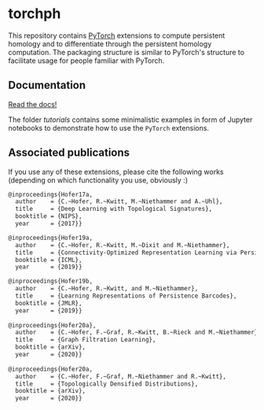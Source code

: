 # torchph

This repository contains [PyTorch](http://pytorch.org) extensions to compute
persistent homology and to differentiate through the persistent homology computation.
The packaging structure is similar to PyTorch's structure to facilitate usage for people familiar with PyTorch. 

## Documentation

[Read the docs!](https://c-hofer.github.io/torchph/)

The folder *tutorials* contains some minimalistic examples in form of Jupyter notebooks
to demonstrate how to use the `PyTorch` extensions. 

## Associated publications

If you use any of these extensions, please cite the following works (depending on which functionality you use, obviously :)

```bash
@inproceedings{Hofer17a,
  author    = {C.~Hofer, R.~Kwitt, M.~Niethammer and A.~Uhl},
  title     = {Deep Learning with Topological Signatures},
  booktitle = {NIPS},
  year      = {2017}}

@inproceedings{Hofer19a,
  author    = {C.~Hofer, R.~Kwitt, M.~Dixit and M.~Niethammer},
  title     = {Connectivity-Optimized Representation Learning via Persistent Homology},
  booktitle = {ICML},
  year      = {2019}}

@inproceedings{Hofer19b,
  author    = {C.~Hofer, R.~Kwitt, and M.~Niethammer},
  title     = {Learning Representations of Persistence Barcodes},
  booktitle = {JMLR},
  year      = {2019}}
  
@inproceedings{Hofer20a},
  author    = {C.~Hofer, F.~Graf, R.~Kwitt, B.~Rieck and M.~Niethammer},
  title     = {Graph Filtration Learning},
  booktitle = {arXiv},
  year      = {2020}}
  
@inproceedings{Hofer20a,     
  author    = {C.~Hofer, F.~Graf, M.~Niethammer and R.~Kwitt},     
  title     = {Topologically Densified Distributions},     
  booktitle = {arXiv},    
  year      = {2020}} 
```
